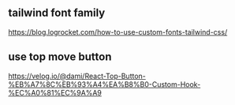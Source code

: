 ## tailwind font family
https://blog.logrocket.com/how-to-use-custom-fonts-tailwind-css/

## use top move button
https://velog.io/@dami/React-Top-Button-%EB%A7%8C%EB%93%A4%EA%B8%B0-Custom-Hook-%EC%A0%81%EC%9A%A9
